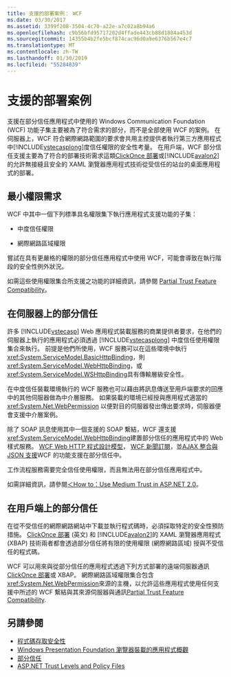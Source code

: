 ```yaml
---
title: 支援的部署案例： WCF
ms.date: 03/30/2017
ms.assetid: 3399f208-3504-4c70-a22e-a7c02a8b94a6
ms.openlocfilehash: c9b56bfd95717202d4ffade443cb88d1884a453d
ms.sourcegitcommit: 14355b4b2fe5bcf874cac96d0a9e6376b567e4c7
ms.translationtype: MT
ms.contentlocale: zh-TW
ms.lasthandoff: 01/30/2019
ms.locfileid: "55284839"
---
```

# <a name="supported-deployment-scenarios"></a>支援的部署案例

支援在部分信任應用程式中使用的 Windows Communication Foundation (WCF) 功能子集主要被為了符合需求的部分，而不是全部使用 WCF 的案例。 在伺服器上，WCF 符合網際網路範圍的要求會共用主控提供者執行第三方應用程式中[!INCLUDE[vstecasplong](../../../../includes/vstecasplong-md.md)]度信任權限的安全性考量。 在用戶端，WCF 部分信任支援主要為了符合的部署技術需求這類[ClickOnce 部署](/visualstudio/deployment/clickonce-security-and-deployment)或[!INCLUDE[avalon2](../../../../includes/avalon2-md.md)]的允許無接縫且安全的 XAML 瀏覽器應用程式技術從受信任的站台的桌面應用程式的部署。

## <a name="minimum-permission-requirements"></a>最小權限需求

WCF 中其中一個下列標準具名權限集下執行應用程式支援功能的子集：

- 中度信任權限

- 網際網路區域權限

嘗試在具有更嚴格的權限的部分信任應用程式中使用 WCF，可能會導致在執行階段的安全性例外狀況。

如需這些使用權限集合所支援之功能的詳細資訊，請參閱 [Partial Trust Feature Compatibility](partial-trust-feature-compatibility.md)。

## <a name="partial-trust-on-the-server"></a>在伺服器上的部分信任

許多 [!INCLUDE[vstecasp](../../../../includes/vstecasp-md.md)] Web 應用程式裝載服務的商業提供者要求，在他們的伺服器上執行的應用程式必須透過 [!INCLUDE[vstecasplong](../../../../includes/vstecasplong-md.md)] 中度信任使用權限集合來執行。 前提是他們所使用，WCF 服務可以在這些環境中執行<xref:System.ServiceModel.BasicHttpBinding>，則<xref:System.ServiceModel.WebHttpBinding>，或<xref:System.ServiceModel.WSHttpBinding>具有傳輸層級安全性。

在中度信任裝載環境執行的 WCF 服務也可以藉由將訊息傳送至用戶端要求的回應中的其他伺服器做為中介層服務。 如果裝載的環境已經授與應用程式適當的 <xref:System.Net.WebPermission> 以便對目的伺服器發出傳出要求時，伺服器便會支援中介層案例。

除了 SOAP 訊息使用其中一個支援的 SOAP 繫結，WCF 還支援<xref:System.ServiceModel.WebHttpBinding>建置部分信任的應用程式中的 Web 樣式服務。 [WCF Web HTTP 程式設計模型](wcf-web-http-programming-model.md)， [WCF 新聞訂閱](wcf-syndication.md)，並[AJAX 整合與 JSON 支援](ajax-integration-and-json-support.md)WCF 的功能支援在部分信任中。

工作流程服務需要完全信任使用權限，而且無法用在部分信任應用程式中。

如需詳細資訊，請參閱[＜How to：Use Medium Trust in ASP.NET 2.0](https://go.microsoft.com/fwlink/?LinkId=84603)。

## <a name="partial-trust-on-the-client"></a>在用戶端上的部分信任

在從不受信任的網際網路網站中下載並執行程式碼時，必須採取特定的安全性預防措施。 [ClickOnce 部署](/visualstudio/deployment/clickonce-security-and-deployment) (英文) 和 [!INCLUDE[avalon2](../../../../includes/avalon2-md.md)]的 XAML 瀏覽器應用程式 (XBAP) 技術兩者都會透過部分信任將有限的使用權限 (網際網路區域) 授與不受信任的程式碼。

WCF 可以用來與從部分信任的應用程式透過下列方式部署的遠端伺服器通訊[ClickOnce 部署](/visualstudio/deployment/clickonce-security-and-deployment)或 XBAP。 網際網路區域權限集合包含<xref:System.Net.WebPermission>來源的主機，以允許這些應用程式使用任何支援中所述的 WCF 繫結與其來源伺服器與通訊[Partial Trust Feature Compatibility](partial-trust-feature-compatibility.md).

## <a name="see-also"></a>另請參閱

- [程式碼存取安全性](../../misc/code-access-security.md)
- [Windows Presentation Foundation 瀏覽器裝載的應用程式概觀](../../wpf/app-development/wpf-xaml-browser-applications-overview.md)
- [部分信任](partial-trust.md)
- [ASP.NET Trust Levels and Policy Files](https://docs.microsoft.com/previous-versions/wyts434y(v=vs.140))